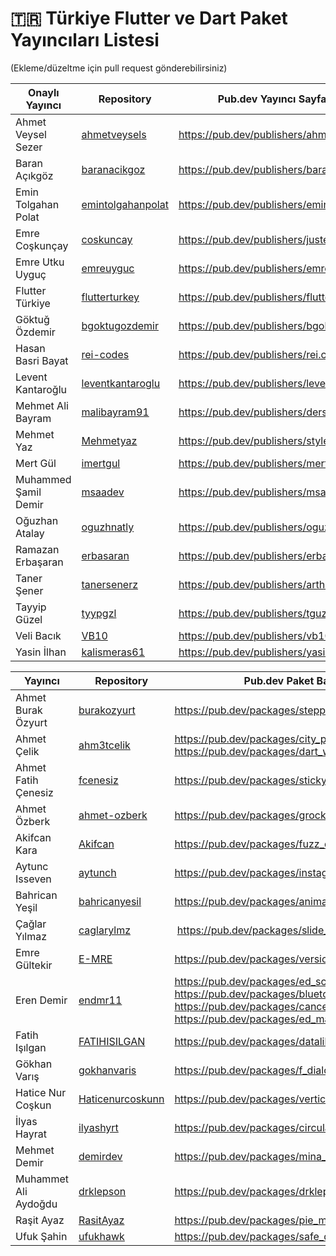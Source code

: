 # 🇹🇷 Türkiye Flutter ve Dart Paket Yayıncıları Listesi

(Ekleme/düzeltme için pull request gönderebilirsiniz)

Onaylı Yayıncı | Repository | Pub.dev Yayıncı Sayfa Bağlantısı
--- | --- | --- 
Ahmet Veysel Sezer | [ahmetveysels](https://github.com/ahmetveysels)| https://pub.dev/publishers/ahmetveysel.com
Baran Açıkgöz | [baranacikgoz](https://github.com/baranacikgoz)| https://pub.dev/publishers/baranacikgoz.dev
Emin Tolgahan Polat | [emintolgahanpolat](https://github.com/emintolgahanpolat)| https://pub.dev/publishers/emintolgahanpolat.com
Emre Coşkunçay | [coskuncay](https://github.com/coskuncay)| https://pub.dev/publishers/justec.dev
Emre Utku Uyguç | [emreuyguc](https://github.com/emreuyguc)| https://pub.dev/publishers/emreuyguc.com
Flutter Türkiye | [flutterturkey](https://github.com/flutterturkey) | https://pub.dev/publishers/flutterturkiye.org
Göktuğ Özdemir | [bgoktugozdemir](https://github.com/bgoktugozdemir) | https://pub.dev/publishers/bgoktugozdemir.net
Hasan Basri Bayat | [rei-codes](https://github.com/rei-codes) | https://pub.dev/publishers/rei.codes
Levent Kantaroğlu | [leventkantaroglu](https://github.com/leventkantaroglu) | https://pub.dev/publishers/leventkantaroglu.com
Mehmet Ali Bayram | [malibayram91](https://github.com/malibayram91) | https://pub.dev/publishers/dershub.com
Mehmet Yaz | [Mehmetyaz](https://github.com/Mehmetyaz) | https://pub.dev/publishers/styledart.dev
Mert Gül | [imertgul](https://github.com/imertgul) | https://pub.dev/publishers/mertgul.com.tr
Muhammed Şamil Demir | [msaadev](https://github.com/msaadev) | https://pub.dev/publishers/msaadev.com
Oğuzhan Atalay | [oguzhnatly](https://github.com/oguzhnatly) | https://pub.dev/publishers/oguzhanatalay.com
Ramazan Erbaşaran | [erbasaran](https://github.com/erbasaran) | https://pub.dev/publishers/erbasaran.com
Taner Şener | [tanersenerz](https://github.com/tanersenerz)  | https://pub.dev/publishers/arthenica.com
Tayyip Güzel | [tyypgzl](https://github.com/tyypgzl) | https://pub.dev/publishers/tguzel.dev
Veli Bacık | [VB10](https://github.com/VB10) | https://pub.dev/publishers/vb10.dev
Yasin İlhan | [kalismeras61](github.com/kalismeras61/) | https://pub.dev/publishers/yasinilhan.com

Yayıncı | Repository |Pub.dev Paket Bağlantısı
--- | --- | --- 
Ahmet Burak Özyurt | [burakozyurt](https://github.com/burakozyurt/) | https://pub.dev/packages/stepper_counter_swipe
Ahmet Çelik | [ahm3tcelik](https://github.com/ahm3tcelik) | https://pub.dev/packages/city_picker_from_map<br />https://pub.dev/packages/dart_writer
Ahmet Fatih Çenesiz | [fcenesiz](https://github.com/fcenesiz) | https://pub.dev/packages/sticky_grid_view
Ahmet Özberk | [ahmet-ozberk](https://github.com/ahmet-ozberk) | https://pub.dev/packages/grock
Akifcan Kara | [Akifcan](https://github.com/Akifcan) | https://pub.dev/packages/fuzz_dart
Aytunc Isseven |[aytunch](https://github.com/aytunch) | https://pub.dev/packages/instagram_video_story_share
Bahrican Yeşil | [bahricanyesil](https://github.com/bahricanyesil/) | https://pub.dev/packages/animated_login
Çağlar Yılmaz | [caglarylmz](https://github.com/caglarylmz) | https://pub.dev/packages/slide_digital_clock
Emre Gültekir | [E-MRE](https://github.com/E-MRE) | https://pub.dev/packages/version_comparator
Eren Demir | [endmr11](https://github.com/endmr11/) | https://pub.dev/packages/ed_screen_recorder<br />https://pub.dev/packages/bluetooth_state_manager<br />https://pub.dev/packages/cancellable_process<br />https://pub.dev/packages/ed_manager
Fatih Işılgan | [FATIHISILGAN](https://github.com/FATIHISILGAN/) | https://pub.dev/packages/datalib
Gökhan Varış | [gokhanvaris](https://github.com/gokhanvaris) | https://pub.dev/packages/f_dialog
Hatice Nur Coşkun | [Haticenurcoskunn](https://github.com/Haticenurcoskunn/) | https://pub.dev/packages/vertical_listtile
İlyas Hayrat | [ilyashyrt](https://github.com/ilyashyrt) | https://pub.dev/packages/circular_textfield 
Mehmet Demir | [demirdev](https://github.com/demirdev) | https://pub.dev/packages/mina_reader
Muhammet Ali Aydoğdu | [drklepson](https://github.com/drklepson) | https://pub.dev/packages/drklepson_future_loading
Raşit Ayaz | [RasitAyaz](https://github.com/RasitAyaz) | https://pub.dev/packages/pie_menu
Ufuk Şahin | [ufukhawk](https://github.com/ufukhawk) | https://pub.dev/packages/safe_device
